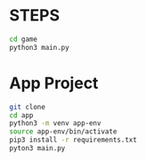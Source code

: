 # STEPS
```sh
cd game
python3 main.py
```

# App Project
```sh
git clone
cd app
python3 -m venv app-env
source app-env/bin/activate
pip3 install -r requirements.txt
pyton3 main.py
```